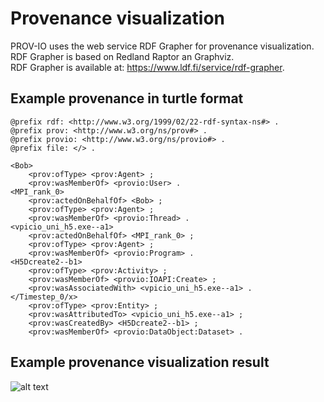 # Provenance visualization
PROV-IO uses the web service RDF Grapher for provenance visualization. <br />
RDF Grapher is based on Redland Raptor an Graphviz. <br />
RDF Grapher is available at: https://www.ldf.fi/service/rdf-grapher.
## Example provenance in turtle format
```
@prefix rdf: <http://www.w3.org/1999/02/22-rdf-syntax-ns#> .
@prefix prov: <http://www.w3.org/ns/prov#> .
@prefix provio: <http://www.w3.org/ns/provio#> .
@prefix file: </> .

<Bob>
    <prov:ofType> <prov:Agent> ;
    <prov:wasMemberOf> <provio:User> .
<MPI_rank_0>
    <prov:actedOnBehalfOf> <Bob> ;
    <prov:ofType> <prov:Agent> ;
    <prov:wasMemberOf> <provio:Thread> .
<vpicio_uni_h5.exe--a1>
    <prov:actedOnBehalfOf> <MPI_rank_0> ;
    <prov:ofType> <prov:Agent> ;
    <prov:wasMemberOf> <provio:Program> .
<H5Dcreate2--b1>
    <prov:ofType> <prov:Activity> ;
    <prov:wasMemberOf> <provio:IOAPI:Create> ;
    <prov:wasAssociatedWith> <vpicio_uni_h5.exe--a1> .
</Timestep_0/x>
    <prov:ofType> <prov:Entity> ;
    <prov:wasAttributedTo> <vpicio_uni_h5.exe--a1> ;
    <prov:wasCreatedBy> <H5Dcreate2--b1> ;
    <prov:wasMemberOf> <provio:DataObject:Dataset> .
```
## Example provenance visualization result
![alt text](https://github.com/hpc-io/prov-io/blob/master/user_engine/visualizer/example_prov.png)



